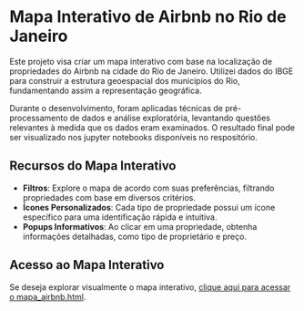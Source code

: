 # Mapa Interativo de Airbnb no Rio de Janeiro

Este projeto visa criar um mapa interativo com base na localização de propriedades do Airbnb na cidade do Rio de Janeiro. Utilizei dados do IBGE para construir a estrutura geoespacial dos municípios do Rio, fundamentando assim a representação geográfica.

Durante o desenvolvimento, foram aplicadas técnicas de pré-processamento de dados e análise exploratória, levantando questões relevantes à medida que os dados eram examinados. O resultado final pode ser visualizado nos jupyter notebooks disponíveis no respositório.

## Recursos do Mapa Interativo

- **Filtros**: Explore o mapa de acordo com suas preferências, filtrando propriedades com base em diversos critérios.
- **Ícones Personalizados**: Cada tipo de propriedade possui um ícone específico para uma identificação rápida e intuitiva.
- **Popups Informativos**: Ao clicar em uma propriedade, obtenha informações detalhadas, como tipo de proprietário e preço.

## Acesso ao Mapa Interativo

Se deseja explorar visualmente o mapa interativo, [clique aqui para acessar o mapa_airbnb.html](https://github.com/henriquesantos769/map/blob/main/mapa_airbnb.html).